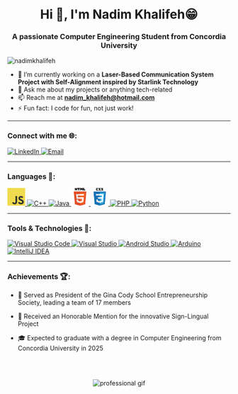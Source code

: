 <!--
**nadimkhalifeh/nadimkhalifeh** is a ✨ _special_ ✨ repository because its `README.md` (this file) appears on your GitHub profile.
-->

<!-- <img align="right" alt="Coding" width="400" src="https://github.com/nadimkhalifeh/nadimkhalifeh/blob/main/banner-2.png"> -->

<h1 align="center">Hi 👋, I'm Nadim Khalifeh😁</h1>
<h3 align="center">A passionate Computer Engineering Student from Concordia University</h3>

<p align="left"> 
    <img src="https://komarev.com/ghpvc/?username=nadimkhalifeh&label=Profile%20views&color=0e75b6&style=flat" alt="nadimkhalifeh" /> 
</p>

- 🌱 I’m currently working on a **Laser-Based Communication System Project with Self-Alignment inspired by Starlink Technology**
- 💬 Ask me about my projects or anything tech-related
- 📫 Reach me at **nadim_khalifeh@hotmail.com**
- ⚡ Fun fact: I code for fun, not just work!

---

<h3 align="left">Connect with me 🌐:</h3>
<p align="left">
    <a href="https://www.linkedin.com/in/nadimkhalifeh" target="_blank">
        <img src="https://skillicons.dev/icons?i=linkedin" alt="LinkedIn" width="40" height="40"/>
    </a>
    <a href="mailto:nadim_khalifeh@hotmail.com">
        <img src="https://skillicons.dev/icons?i=gmail" alt="Email" width="40" height="40"/>
    </a>
</p>

---

<h3 align="left">Languages 💬:</h3>
<p align="left">
    <a href="https://www.javascript.com/" target="_blank">
        <img src="https://raw.githubusercontent.com/github/explore/80688e429a7d4ef2fca1e82350fe8e3517d3494d/topics/javascript/javascript.png" alt="JavaScript" width="40" height="40"/>
    </a>
    <a href="https://www.cplusplus.com/" target="_blank">
        <img src="https://skillicons.dev/icons?i=cpp" alt="C++" width="40" height="40"/>
    </a>
    <a href="https://www.java.com/" target="_blank">
        <img src="https://skillicons.dev/icons?i=java" alt="Java" width="40" height="40"/>
    </a>
    <a href="https://developer.mozilla.org/en-US/docs/Web/HTML" target="_blank">
        <img src="https://raw.githubusercontent.com/github/explore/80688e429a7d4ef2fca1e82350fe8e3517d3494d/topics/html/html.png" alt="HTML" width="40" height="40"/>
    </a>
    <a href="https://developer.mozilla.org/en-US/docs/Web/CSS" target="_blank">
        <img src="https://raw.githubusercontent.com/github/explore/80688e429a7d4ef2fca1e82350fe8e3517d3494d/topics/css/css.png" alt="CSS" width="40" height="40"/>
    </a>
    <a href="https://www.php.net/" target="_blank">
        <img src="https://skillicons.dev/icons?i=php" alt="PHP" width="40" height="40"/>
    </a>
    <a href="https://www.python.org/" target="_blank">
        <img src="https://skillicons.dev/icons?i=python" alt="Python" width="40" height="40"/>
    </a>
</p>

---

<h3 align="left">Tools & Technologies 🔧:</h3>
<p align="left">
    <a href="https://code.visualstudio.com/" target="_blank">
        <img src="https://skillicons.dev/icons?i=vscode" alt="Visual Studio Code" width="40" height="40"/>
    </a>
    <a href="https://visualstudio.microsoft.com/" target="_blank">
        <img src="https://skillicons.dev/icons?i=visualstudio" alt="Visual Studio" width="40" height="40"/>
    </a>
    <a href="https://skillicons.dev/icons?i=androidstudio" target="_blank">
        <img src="https://skillicons.dev/icons?i=androidstudio" alt="Android Studio" width="40" height="40"/>
    </a>
    <a href="https://www.arduino.cc/" target="_blank">
        <img src="https://skillicons.dev/icons?i=arduino" alt="Arduino" width="40" height="40"/>
    </a>
    <a href="https://www.jetbrains.com/idea/" target="_blank">
        <img src="https://skillicons.dev/icons?i=idea" alt="IntelliJ IDEA" width="40" height="40"/>
    </a>
</p>

---


<h3 align="left">Achievements 🏆:</h3>

- 🚀 Served as President of the Gina Cody School Entrepreneurship Society, leading a team of 17 members
  
- 🏅 Received an Honorable Mention for the innovative Sign-Lingual Project
  
- 🎓 Expected to graduate with a degree in Computer Engineering from Concordia University in 2025

<br> <br>

<p align="center">
  <img src="https://media.giphy.com/media/L8K62iTDkzGX6/giphy.gif" alt="professional gif" width="400" />
</p>

